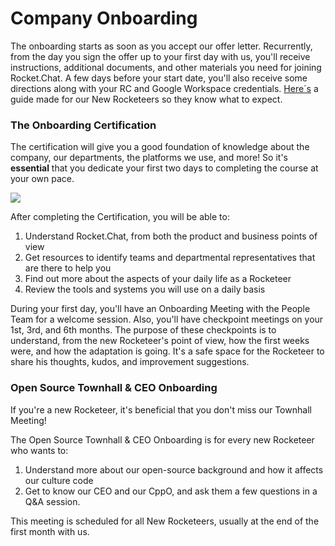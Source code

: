# Company Onboarding

The onboarding starts as soon as you accept our offer letter. Recurrently, from the day you sign the offer up to your first day with us, you'll receive instructions, additional documents, and other materials you need for joining Rocket.Chat. A few days before your start date, you'll also receive some directions along with your RC and Google Workspace credentials. [Here´s](https://docs.google.com/presentation/d/10MWbCqEI1X5zAVQvLQj2wx-\_AApiS3dLB6nTYVrLe74/edit#slide=id.gaedb49bd54\_0\_245) a guide made for our New Rocketeers so they know what to expect.

### The Onboarding Certification

The certification will give you a good foundation of knowledge about the company, our departments, the platforms we use, and more! So it's **essential** that you dedicate your first two days to completing the course at your own pace.&#x20;

![](../../../.gitbook/assets/ezgif-3-cda069de59.gif)

After completing the Certification, you will be able to:

1. Understand Rocket.Chat, from both the product and business points of view
2. Get resources to identify teams and departmental representatives that are there to help you
3. Find out more about the aspects of your daily life as a Rocketeer
4. Review the tools and systems you will use on a daily basis

During your first day, you'll have an Onboarding Meeting with the People Team for a welcome session. Also, you'll have checkpoint meetings on your 1st, 3rd, and 6th months. The purpose of these checkpoints is to understand, from the new Rocketeer's point of view, how the first weeks were, and how the adaptation is going. It's a safe space for the Rocketeer to share his thoughts, kudos, and improvement suggestions.

### Open Source Townhall & CEO Onboarding

If you're a new Rocketeer, it's beneficial that you don't miss our Townhall Meeting!

The Open Source Townhall & CEO Onboarding is for every new Rocketeer who wants to:

1. Understand more about our open-source background and how it affects our culture code
2. Get to know our CEO and our CppO, and ask them a few questions in a Q\&A session.

This meeting is scheduled for all New Rocketeers, usually at the end of the first month with us.
